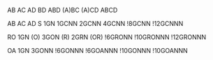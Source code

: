 AB
AC
AD
BD
ABD
(A)BC
(A)CD
ABCD

AB AC AD
S
1GN
1GCNN 2GCNN 4GCNN !8GCNN !12GCNNN

RO
1GN
(O) 3GON
(R) 2GRN 
(OR) !6GRONN !10GRONNN !12GRONNN

OA
1GN
3GONN !6GONNN !6GOANNN !10GONNN !10GOANNN
